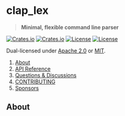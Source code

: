 <!-- omit in TOC -->
# clap_lex

> **Minimal, flexible command line parser**

[![Crates.io](https://img.shields.io/crates/v/clap_lex?style=flat-square)](https://crates.io/crates/clap_lex)
[![Crates.io](https://img.shields.io/crates/d/clap_lex?style=flat-square)](https://crates.io/crates/clap_lex)
[![License](https://img.shields.io/badge/license-Apache%202.0-blue?style=flat-square)](https://github.com/clap-rs/clap/blob/clap_lex-v0.1.1/LICENSE-APACHE)
[![License](https://img.shields.io/badge/license-MIT-blue?style=flat-square)](https://github.com/clap-rs/clap/blob/clap_lex-v0.1.1/LICENSE-MIT)

Dual-licensed under [Apache 2.0](LICENSE-APACHE) or [MIT](LICENSE-MIT).

1. [About](#about)
2. [API Reference](https://docs.rs/clap_lex)
3. [Questions & Discussions](https://github.com/clap-rs/clap/discussions)
4. [CONTRIBUTING](https://github.com/clap-rs/clap/blob/clap_lex-v0.1.1/clap_lex/CONTRIBUTING.md)
5. [Sponsors](https://github.com/clap-rs/clap/blob/clap_lex-v0.1.1/README.md#sponsors)

## About

